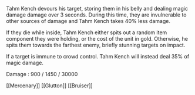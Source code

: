 Tahm Kench devours his target, storing them in his belly and dealing magic damage damage over 3 seconds. During this time, they are invulnerable to other sources of damage and Tahm Kench takes 40% less damage.  
  
If they die while inside, Tahm Kench either spits out a random item component they were holding, or the cost of the unit in gold. Otherwise, he spits them towards the farthest enemy, briefly stunning targets on impact.  
  
If a target is immune to crowd control. Tahm Kench will instead deal 35% of magic damage.

Damage : 900 / 1450 / 30000

[[Mercenary]]
[[Glutton]]
[[Bruiser]]
